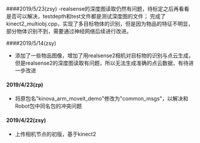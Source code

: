 ####2019/5/23(zsy)
-realsense的深度图读取仍然有问题，待标定之后再看看是否可以解决，testdepth和test文件都是测试深度图的文件；
完成了kinect2_multiobj.cpp，实现了多目标物体的识别，但是因为物品的特征不明显，部分物体识别不到，需要通过神经网络后续进行改进。

####2019/5/14(zsy)
- 添加了一些物品图像，增加了用realsense2相机对目标物的识别与点云生成，但是realsense2的深度图读取有问题，所以无法生成准确的点云数据，有待进一步改进


#### 2019/4/23(zp)
- 将原包名"kinova_arm_moveit_demo"修改为"common_msgs"，以解决和Robot包中同名包的冲突问题

#### 2019/4/22(zsy)
- 上传相机节点的初版，基于kinect2


